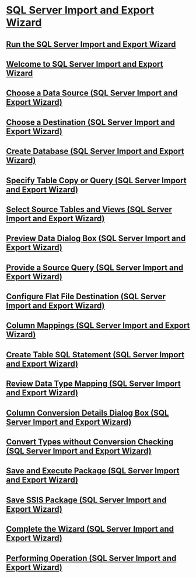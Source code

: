 # [SQL Server Import and Export Wizard](import-and-export-data-with-the-sql-server-import-and-export-wizard.md)
## [Run the SQL Server Import and Export Wizard](start-the-sql-server-import-and-export-wizard.md)
## [Welcome to SQL Server Import and Export Wizard](welcome-to-sql-server-import-and-export-wizard.md)
## [Choose a Data Source (SQL Server Import and Export Wizard)](choose-a-data-source-sql-server-import-and-export-wizard.md)
## [Choose a Destination (SQL Server Import and Export Wizard)](choose-a-destination-sql-server-import-and-export-wizard.md)
## [Create Database (SQL Server Import and Export Wizard)](create-database-sql-server-import-and-export-wizard.md)
## [Specify Table Copy or Query (SQL Server Import and Export Wizard)](specify-table-copy-or-query-sql-server-import-and-export-wizard.md)
## [Select Source Tables and Views (SQL Server Import and Export Wizard)](select-source-tables-and-views-sql-server-import-and-export-wizard.md)
## [Preview Data Dialog Box (SQL Server Import and Export Wizard)](preview-data-dialog-box-sql-server-import-and-export-wizard.md)
## [Provide a Source Query (SQL Server Import and Export Wizard)](provide-a-source-query-sql-server-import-and-export-wizard.md)
## [Configure Flat File Destination (SQL Server Import and Export Wizard)](configure-flat-file-destination-sql-server-import-and-export-wizard.md)
## [Column Mappings (SQL Server Import and Export Wizard)](column-mappings-sql-server-import-and-export-wizard.md)
## [Create Table SQL Statement (SQL Server Import and Export Wizard)](create-table-sql-statement-sql-server-import-and-export-wizard.md)
## [Review Data Type Mapping (SQL Server Import and Export Wizard)](review-data-type-mapping-sql-server-import-and-export-wizard.md)
## [Column Conversion Details Dialog Box (SQL Server Import and Export Wizard)](column-conversion-details-dialog-box-sql-server-import-and-export-wizard.md)
## [Convert Types without Conversion Checking (SQL Server Import and Export Wizard)](convert-types-without-conversion-checking-sql-server-import-and-export-wizard.md)
## [Save and Execute Package (SQL Server Import and Export Wizard)](save-and-run-package-sql-server-import-and-export-wizard.md)
## [Save SSIS Package (SQL Server Import and Export Wizard)](save-ssis-package-sql-server-import-and-export-wizard.md)
## [Complete the Wizard (SQL Server Import and Export Wizard)](complete-the-wizard-sql-server-import-and-export-wizard.md)
## [Performing Operation (SQL Server Import and Export Wizard)](performing-operation-sql-server-import-and-export-wizard.md)
